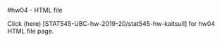 #hw04 - HTML file

Click (here) [STAT545-UBC-hw-2019-20/stat545-hw-kaitsull] for hw04 HTML file page.
